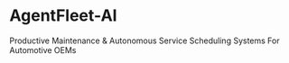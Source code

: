 # AgentFleet-AI
Productive Maintenance &amp; Autonomous Service Scheduling Systems For Automotive OEMs 
